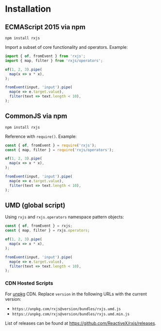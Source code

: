 # Installation

## ECMAScript 2015 via npm

```shell
npm install rxjs
```

Import a subset of core functionality and operators. Example:

```js
import { of, fromEvent } from 'rxjs';
import { map, filter } from 'rxjs/operators';

of(1, 2, 3).pipe(
  map(x => x * x),
);

fromEvent(input, 'input').pipe(
  map(e => e.target.value),
  filter(text => text.length < 10),
);
```

## CommonJS via npm

```shell
npm install rxjs
```

Reference with `require()`. Example:

```js
const { of, fromEvent } = require('rxjs');
const { map, filter } = require('rxjs/operators');

of(1, 2, 3).pipe(
  map(x => x * x),
);

fromEvent(input, 'input').pipe(
  map(e => e.target.value),
  filter(text => text.length < 10),
);
```

## UMD (global script)

Using `rxjs` and `rxjs.operators` namespace pattern objects:

```js
const { of, fromEvent } = rxjs;
const { map, filter } = rxjs.operators;

of(1, 2, 3).pipe(
  map(x => x * x),
);

fromEvent(input, 'input').pipe(
  map(e => e.target.value),
  filter(text => text.length < 10),
);
```

### CDN Hosted Scripts

For [unpkg](https://unpkg.com) CDN. Replace `version` in the following URLs with the current version:

- `https://unpkg.com/rxjs@version/bundles/rxjs.umd.js`
- `https://unpkg.com/rxjs@version/bundles/rxjs.umd.min.js`

List of releases can be found at <https://github.com/ReactiveX/rxjs/releases>.